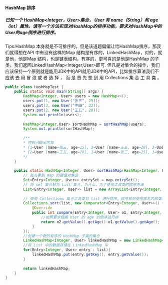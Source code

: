 #### HashMap 排序

##### 已知一个 HashMap<Integer，User>集合， User 有 name（String）和 age（int）属性。请写一个方法实现对HashMap的排序功能，要求对HashMap中的User的age倒序进行排序。

Tips:HashMap 本身就是不可排序的，但是该道题偏偏让给HashMap排序，那我们就得想在API 中有没有这样的Map 结构是有序的，LinkedHashMap，对的，就是他，他是Map 结构，也是链表结构，有序的，更可喜的是他是HashMap 的子类，我们返回LinkedHashMap<Integer,User>即可.
   但凡是对集合的操作，我们应该保持一个原则就是能用JDK中的API就用JDK中的API，比如排序算法我们不应该 去 用 冒 泡 或 者 选 择 ， 而 是 首 先 想 到 用 Collections 集 合 工 具 类 。

```java
public class HashMapTest { 
	public static void main(String[] args) { 
		HashMap<Integer, User> users = new HashMap<>(); 
		users.put(1, new User("张三", 25)); 
		users.put(3, new User("李四", 22)); 
		users.put(2, new User("王五", 28)); 
		System.out.println(users); 
		
		HashMap<Integer,User> sortHashMap = sortHashMap(users); 
		System.out.println(sortHashMap); 
		
		/** 
		* 控制台输出内容 
		* {1=User [name=张三, age=25], 2=User [name=王五, age=28], 3=User [name=李四, age=22]} 
		* {2=User [name=王五, age=28], 1=User [name=张三, age=25], 3=User [name=李四, age=22]} 
		*/ 
	}
	
	public static HashMap<Integer, User> sortHashMap(HashMap<Integer, User> map) { 
		// 首先拿到 map 的键值对集合 
		Set<Entry<Integer, User>> entrySet = map.entrySet();
		// 将 set 集合转为 List 集合，为什么，为了使用工具类的排序方法 
		List<Entry<Integer, User>> list = new ArrayList<Entry<Integer, User>>(entrySet);
		
		// 使用 Collections 集合工具类对 list 进行排序，排序规则使用匿名内部类来实现 
		Collections.sort(list, new Comparator<Entry<Integer, User>>() {
			@Override 
			public int compare(Entry<Integer, User> o1, Entry<Integer, User> o2) { 
				//按照要求根据 User 的 age 的倒序进行排 
				return o2.getValue().getAge()-o1.getValue().getAge(); 
			}
		}); 
		//创建一个新的有序的 HashMap 子类的集合 
		LinkedHashMap<Integer, User> linkedHashMap = new LinkedHashMap<Integer, User>(); 
		//将 List 中的数据存储在 LinkedHashMap 中 
		for(Entry<Integer, User> entry : list){ 
			linkedHashMap.put(entry.getKey(), entry.getValue()); 
		} 
		 
		return linkedHashMap; 
	} 
}
```

